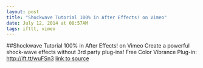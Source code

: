 ```yaml
---
layout: post
title: "Shockwave Tutorial 100% in After Effects! on Vimeo"
date: July 12, 2014 at 08:57AM
tags: ifttt, vimeo
---
```

##Shockwave Tutorial 100% in After Effects! on Vimeo
Create a powerful shock-wave effects without 3rd party plug-ins! Free Color Vibrance Plug-in: http://ift.tt/wuFSn3
[link to source](http://ift.tt/1kJ0imD) 
